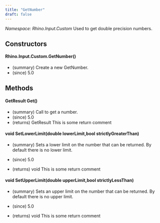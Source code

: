 ```yaml
---
title: "GetNumber"
draft: false
---
```


*Namespace: Rhino.Input.Custom*
Used to get double precision numbers.
## Constructors
#### Rhino.Input.Custom.GetNumber()
- (summary) Create a new GetNumber.
- (since) 5.0
## Methods
#### GetResult Get()
- (summary) Call to get a number.
- (since) 5.0
- (returns) GetResult This is some return comment
#### void SetLowerLimit(double lowerLimit,bool strictlyGreaterThan)
- (summary) 
     Sets a lower limit on the number that can be returned.
     By default there is no lower limit.
     
- (since) 5.0
- (returns) void This is some return comment
#### void SetUpperLimit(double upperLimit,bool strictlyLessThan)
- (summary) 
     Sets an upper limit on the number that can be returned.
     By default there is no upper limit.
     
- (since) 5.0
- (returns) void This is some return comment
